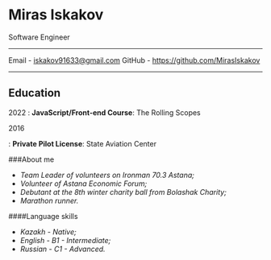 Miras Iskakov 
==============
Software Engineer
----------------          -----------------------
Email -                     iskakov91633@gmail.com
GitHub - https://github.com/MirasIskakov

----------------          -----------------------

Education
---------
2022
:   **JavaScript/Front-end Course**: The Rolling Scopes

2016 

:   **Private Pilot License**: State Aviation Center



###About me

- _Team Leader of volunteers on Ironman 70.3 Astana;_
- _Volunteer of Astana Economic Forum;_
- _Debutant at the 8th winter charity ball from Bolashak Charity;_
- _Marathon runner._


####Language skills
- _Kazakh - Native;_
- _English - B1 - Intermediate;_
- _Russian - C1 - Advanced._